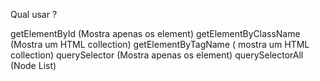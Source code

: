Qual usar ?

getElementById (Mostra apenas os element)
getElementByClassName (Mostra um HTML collection)
getElementByTagName ( mostra um HTML collection)
querySelector (Mostra apenas os element)
querySelectorAll (Node List)